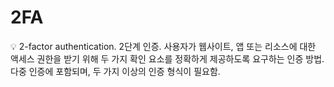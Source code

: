 # 2FA

<aside>
💡 2-factor authentication.
2단계 인증.
사용자가 웹사이트, 앱 또는 리소스에 대한 액세스 권한을 받기 위해 두 가지 확인 요소를 정확하게 제공하도록 요구하는 인증 방법.
다중 인증에 포함되며, 두 가지 이상의 인증 형식이 필요함.

</aside>